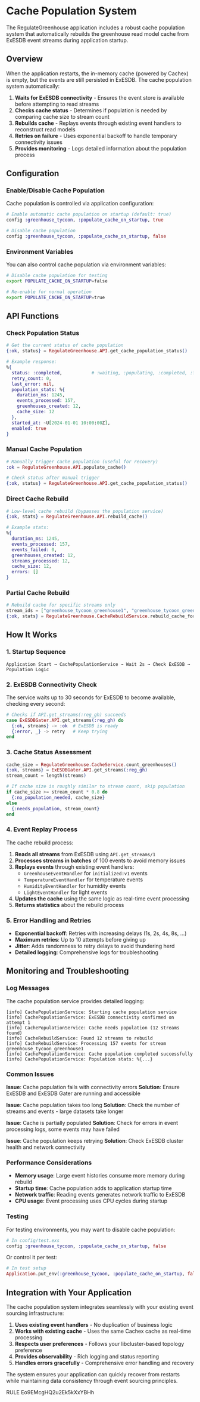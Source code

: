 # Cache Population System

The RegulateGreenhouse application includes a robust cache population system that automatically rebuilds the greenhouse read model cache from ExESDB event streams during application startup.

## Overview

When the application restarts, the in-memory cache (powered by Cachex) is empty, but the events are still persisted in ExESDB. The cache population system automatically:

1. **Waits for ExESDB connectivity** - Ensures the event store is available before attempting to read streams
2. **Checks cache status** - Determines if population is needed by comparing cache size to stream count
3. **Rebuilds cache** - Replays events through existing event handlers to reconstruct read models
4. **Retries on failure** - Uses exponential backoff to handle temporary connectivity issues
5. **Provides monitoring** - Logs detailed information about the population process

## Configuration

### Enable/Disable Cache Population

Cache population is controlled via application configuration:

```elixir
# Enable automatic cache population on startup (default: true)
config :greenhouse_tycoon, :populate_cache_on_startup, true

# Disable cache population
config :greenhouse_tycoon, :populate_cache_on_startup, false
```

### Environment Variables

You can also control cache population via environment variables:

```bash
# Disable cache population for testing
export POPULATE_CACHE_ON_STARTUP=false

# Re-enable for normal operation
export POPULATE_CACHE_ON_STARTUP=true
```

## API Functions

### Check Population Status

```elixir
# Get the current status of cache population
{:ok, status} = RegulateGreenhouse.API.get_cache_population_status()

# Example response:
%{
  status: :completed,           # :waiting, :populating, :completed, :failed, :retrying
  retry_count: 0,
  last_error: nil,
  population_stats: %{
    duration_ms: 1245,
    events_processed: 157,
    greenhouses_created: 12,
    cache_size: 12
  },
  started_at: ~U[2024-01-01 10:00:00Z],
  enabled: true
}
```

### Manual Cache Population

```elixir
# Manually trigger cache population (useful for recovery)
:ok = RegulateGreenhouse.API.populate_cache()

# Check status after manual trigger
{:ok, status} = RegulateGreenhouse.API.get_cache_population_status()
```

### Direct Cache Rebuild

```elixir
# Low-level cache rebuild (bypasses the population service)
{:ok, stats} = RegulateGreenhouse.API.rebuild_cache()

# Example stats:
%{
  duration_ms: 1245,
  events_processed: 157,
  events_failed: 0,
  greenhouses_created: 12,
  streams_processed: 12,
  cache_size: 12,
  errors: []
}
```

### Partial Cache Rebuild

```elixir
# Rebuild cache for specific streams only
stream_ids = ["greenhouse_tycoon_greenhouse1", "greenhouse_tycoon_greenhouse2"]
{:ok, stats} = RegulateGreenhouse.CacheRebuildService.rebuild_cache_for_streams(stream_ids)
```

## How It Works

### 1. Startup Sequence

```
Application Start → CachePopulationService → Wait 2s → Check ExESDB → Population Logic
```

### 2. ExESDB Connectivity Check

The service waits up to 30 seconds for ExESDB to become available, checking every second:

```elixir
# Checks if API.get_streams(:reg_gh) succeeds
case ExESDBGater.API.get_streams(:reg_gh) do
  {:ok, streams} -> :ok  # ExESDB is ready
  {:error, _} -> retry   # Keep trying
end
```

### 3. Cache Status Assessment

```elixir
cache_size = RegulateGreenhouse.CacheService.count_greenhouses()
{:ok, streams} = ExESDBGater.API.get_streams(:reg_gh)
stream_count = length(streams)

# If cache size is roughly similar to stream count, skip population
if cache_size >= stream_count * 0.8 do
  {:no_population_needed, cache_size}
else
  {:needs_population, stream_count}
end
```

### 4. Event Replay Process

The cache rebuild process:

1. **Reads all streams** from ExESDB using `API.get_streams/1`
2. **Processes streams in batches** of 100 events to avoid memory issues
3. **Replays events** through existing event handlers:
   - `GreenhouseEventHandler` for `initialized:v1` events
   - `TemperatureEventHandler` for temperature events
   - `HumidityEventHandler` for humidity events
   - `LightEventHandler` for light events
4. **Updates the cache** using the same logic as real-time event processing
5. **Returns statistics** about the rebuild process

### 5. Error Handling and Retries

- **Exponential backoff**: Retries with increasing delays (1s, 2s, 4s, 8s, ...)
- **Maximum retries**: Up to 10 attempts before giving up
- **Jitter**: Adds randomness to retry delays to avoid thundering herd
- **Detailed logging**: Comprehensive logs for troubleshooting

## Monitoring and Troubleshooting

### Log Messages

The cache population service provides detailed logging:

```
[info] CachePopulationService: Starting cache population service
[info] CachePopulationService: ExESDB connectivity confirmed on attempt 1
[info] CachePopulationService: Cache needs population (12 streams found)
[info] CacheRebuildService: Found 12 streams to rebuild
[info] CacheRebuildService: Processing 157 events for stream greenhouse_tycoon_greenhouse1
[info] CachePopulationService: Cache population completed successfully
[info] CachePopulationService: Population stats: %{...}
```

### Common Issues

**Issue**: Cache population fails with connectivity errors
**Solution**: Ensure ExESDB and ExESDB Gater are running and accessible

**Issue**: Cache population takes too long
**Solution**: Check the number of streams and events - large datasets take longer

**Issue**: Cache is partially populated
**Solution**: Check for errors in event processing logs, some events may have failed

**Issue**: Cache population keeps retrying
**Solution**: Check ExESDB cluster health and network connectivity

### Performance Considerations

- **Memory usage**: Large event histories consume more memory during rebuild
- **Startup time**: Cache population adds to application startup time
- **Network traffic**: Reading events generates network traffic to ExESDB
- **CPU usage**: Event processing uses CPU cycles during startup

### Testing

For testing environments, you may want to disable cache population:

```elixir
# In config/test.exs
config :greenhouse_tycoon, :populate_cache_on_startup, false
```

Or control it per test:

```elixir
# In test setup
Application.put_env(:greenhouse_tycoon, :populate_cache_on_startup, false)
```

## Integration with Your Application

The cache population system integrates seamlessly with your existing event sourcing infrastructure:

1. **Uses existing event handlers** - No duplication of business logic
2. **Works with existing cache** - Uses the same Cachex cache as real-time processing
3. **Respects user preferences** - Follows your libcluster-based topology preference
4. **Provides observability** - Rich logging and status reporting
5. **Handles errors gracefully** - Comprehensive error handling and recovery

The system ensures your application can quickly recover from restarts while maintaining data consistency through event sourcing principles.

<citations>
<document>
<document_type>RULE</document_type>
<document_id>Eo9EMcgHQ2u2Ek5kXxYBHh</document_id>
</document>
</citations>
